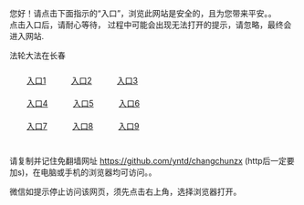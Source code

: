 您好！请点击下面指示的“入口”，浏览此网站是安全的，且为您带来平安。。 <br/>
点击入口后，请耐心等待， 过程中可能会出现无法打开的提示，请忽略，最终会进入网站. </br>

法轮大法在长春<br/>
<div style="padding:10px"><a style="margin:20px" target="_blank" href="https://dhmhfpaxvgq1h.cloudfront.net/2Qpsp?tafsexop" id="ccLink1" rel="nofollow">入口1</a> <a target="_blank" style="margin:20px" href="https://d2gs8541a4v4ka.cloudfront.net/2Qpsp?spphcasd" id="ccLink2" rel="nofollow">入口2</a> <a style="margin:20px" target="_blank" href="https://d1x9y0jrcob8db.cloudfront.net/2Qpsp?paaocvo" id="ccLink3" rel="nofollow">入口3</a></div>

<div style="padding:10px" ><a style="margin:20px" target="_blank" href="https://dhmhfpaxvgq1h.cloudfront.net/2Qpsp?tafsexop" id="ccLink4" rel="nofollow">入口4</a> <a style="margin:20px" href="https://d2gs8541a4v4ka.cloudfront.net/2Qpsp?spphcasd" target="_blank" id="ccLink5" rel="nofollow">入口5</a> <a style="margin:20px" href="https://d1x9y0jrcob8db.cloudfront.net/2Qpsp?paaocvo" target="_blank" id="ccLink6" rel="nofollow">入口6</a></div>

<div style="padding:10px"><a style="margin:20px" target="_blank" href="https://dhmhfpaxvgq1h.cloudfront.net/2Qpsp?tafsexop" id="ccLink7" rel="nofollow">入口7</a> <a style="margin:20px" href="https://d2gs8541a4v4ka.cloudfront.net/2Qpsp?spphcasd" target="_blank" id="ccLink8" rel="nofollow">入口8</a> <a style="margin:20px" target="_blank" href="https://d1x9y0jrcob8db.cloudfront.net/2Qpsp?paaocvo" id="ccLink9" rel="nofollow">入口9</a></div>

<br/>



请复制并记住免翻墙网址 https://github.com/yntd/changchunzx (http后一定要加s)，在电脑或手机的浏览器均可访问。。<br/>

微信如提示停止访问该网页，须先点击右上角，选择浏览器打开。
